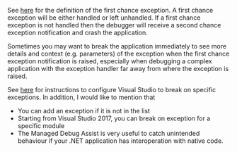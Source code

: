 See [here](https://blogs.msdn.microsoft.com/davidklinems/2005/07/12/what-is-a-first-chance-exception/) for the definition of the first chance exception. A first chance exception will be either handled or left unhandled. If a first chance exception is not handled then the debugger will receive a second chance exception notification and crash the application.

Sometimes you may want to break the application immediately to see more details and context \(e.g. parameters\) of the exception when the first chance exception notification is raised, especially when debugging a complex application with the exception handler far away from where the exception is raised.

See [here](https://docs.microsoft.com/en-us/visualstudio/debugger/managing-exceptions-with-the-debugger) for instructions to configure Visual Studio to break on specific exceptions. In addition, I would like to mention that

* You can add an exception if it is not in the list
* Starting from Visual Studio 2017, you can break on exception for a specific module
* The Managed Debug Assist is very useful to catch unintended behaviour if your .NET application has interoperation with native code.




